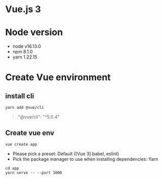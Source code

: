 # Vue.js 3

# Node version

- node v16.13.0
- npm 8.1.0
- yarn 1.22.15

# Create Vue environment

## install cli

```
yarn add @vue/cli
```

> "@vue/cli": "^5.0.4"

## Create vue env

```
vue create app
```

- Please pick a preset: Default ([Vue 3] babel, eslint)
- Pick the package manager to use when installing dependencies: Yarn

```
cd app
yarn serve -- --port 3000
```
